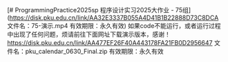 [# ProgrammingPractice2025sp
程序设计实习2025大作业 - 75组](https://disk.pku.edu.cn/link/AA32E3337B055A4D41B1B22888D73C8DCA
文件名：75-演示.mp4
有效期限：永久有效)
如果code不能运行，或者运行过程中出现了任何问题，烦请前往下面网址下载演示版本，感谢！
https://disk.pku.edu.cn/link/AA477EF26F40A443178FA21FB0D2956647
文件名：pku_calendar_0630_Final.zip
有效期限：永久有效
